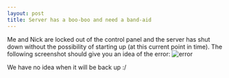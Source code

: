 ```yaml
---
layout: post
title: Server has a boo-boo and need a band-aid
---
```

Me and Nick are locked out of the control panel and the server has shut down without the possibility of starting up (at this current point in time). The following screenshot should give you an idea of the error: 
![error](http://image.prntscr.com/image/2f4d948d48964a6290e32f4c9a97b59e.png)

We have no idea when it will be back up :/
